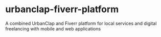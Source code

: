 # urbanclap-fiverr-platform
A combined UrbanClap and Fiverr platform for local services and digital freelancing with mobile and web applications
